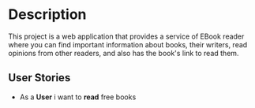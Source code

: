 
# Description

This project is a web application that provides a service of EBook reader where you can find important information about books, their writers, read opinions from other readers, and also has the book's link to read them.

## User Stories
- As a **User** i want to __read__ free books



